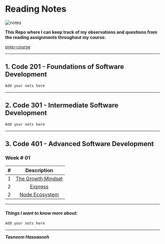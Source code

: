# Reading Notes

![notes](/reading-notes/notes.jpg)

**This Repo where I can keep track of my observations and questions from the reading assignments throughout my course.**

[prep-course](/prep-course.md)

---

## 1. Code 201 - Foundations of Software Development

```Add your nots here```

---

## 2. Code 301 - Intermediate Software Development

```Add your nots here```

---
## 3. Code 401 - Advanced Software Development

### Week # 01

| # |     Description                                                                           | 
|---|:-----------------------------------------------------------------------------------------:|
| 1 | [The Growth Mindset](https://tasneemhassasneh.github.io/reading-notes/growthmindset.html) |
| 2 | [Express](https://tasneemhassasneh.github.io/reading-notes/Express.html)                  | 
| 2 | [Node Ecosystem](https://tasneemhassasneh.github.io/reading-notes/Node-Ecosystem.html)    |   

---

#### ***Things I want to know more about:***

```
Add your nots here
```

---
***Tasneem Hassasneh***
